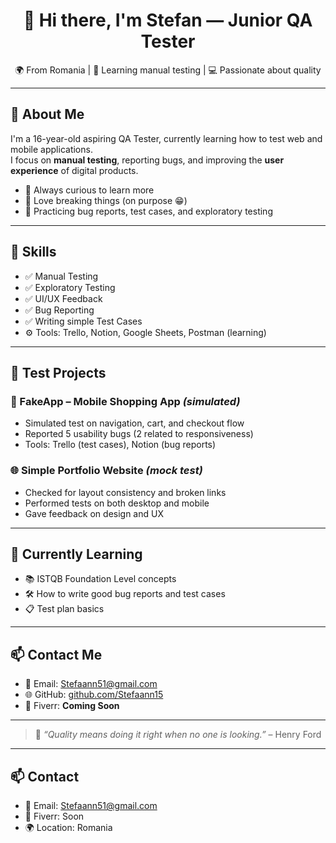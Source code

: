 <h1 align="center">👋 Hi there, I'm Stefan — Junior QA Tester</h1>

<p align="center">
🌍 From Romania | 🎯 Learning manual testing | 💻 Passionate about quality
</p>

---

## 📌 About Me

I'm a 16-year-old aspiring QA Tester, currently learning how to test web and mobile applications.  
I focus on **manual testing**, reporting bugs, and improving the **user experience** of digital products.

- 🧠 Always curious to learn more  
- 🔎 Love breaking things (on purpose 😁)  
- 📝 Practicing bug reports, test cases, and exploratory testing

---

## 🧪 Skills

- ✅ Manual Testing
- ✅ Exploratory Testing
- ✅ UI/UX Feedback
- ✅ Bug Reporting
- ✅ Writing simple Test Cases
- ⚙️ Tools: Trello, Notion, Google Sheets, Postman (learning)

---

## 🧩 Test Projects

### 📱 FakeApp – Mobile Shopping App *(simulated)*  
- Simulated test on navigation, cart, and checkout flow  
- Reported 5 usability bugs (2 related to responsiveness)  
- Tools: Trello (test cases), Notion (bug reports)  

### 🌐 Simple Portfolio Website *(mock test)*  
- Checked for layout consistency and broken links  
- Performed tests on both desktop and mobile  
- Gave feedback on design and UX  

---

## 🎯 Currently Learning

- 📚 ISTQB Foundation Level concepts  
- 🛠️ How to write good bug reports and test cases  
- 📋 Test plan basics  

---

## 📫 Contact Me

- 📧 Email: Stefaann51@gmail.com  
- 🌐 GitHub: [github.com/Stefaann15](https://github.com/Stefaann15)  
- 💼 Fiverr: **Coming Soon**

---

> 🧠 *“Quality means doing it right when no one is looking.”* – Henry Ford


---

## 📫 Contact

- 📧 Email: Stefaann51@gmail.com  
- 💼 Fiverr: Soon 
- 🌍 Location: Romania  

